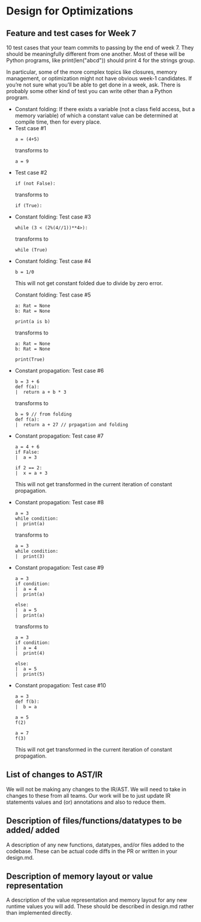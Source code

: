 # Design for Optimizations

## Feature and test cases for Week 7

10 test cases that your team commits to passing by the end of week 7. They should be 
meaningfully different from one another. Most of these will be Python programs, like 
print(len("abcd")) should print 4 for the strings group.

In particular, some of the more complex topics like closures, memory management, or 
optimization might not have obvious week-1 candidates. If you’re not sure what you’ll 
be able to get done in a week, ask. There is probably some other kind of test you can 
write other than a Python program.

<ul>
<li>
Constant folding:
If there exists a variable (not a class field access, but a memory variable) of which a constant value can be determined at compile time,
then for every place.

<li>
Test case #1 

```
a = (4+5)
```
transforms to 

```
a = 9
```
</li>
<li>
Test case #2

```
if (not False):
```
transforms to 

```
if (True):
```

</li>
<li>
Constant folding:
Test case #3

```
while (3 < (2%(4//1))**4>):
```
transforms to

```
while (True)
```
</li>

<li>
Constant folding:
Test case #4

```
b = 1/0
```
This will not get constant folded due to divide by zero error.
</li>

Constant folding:
Test case #5

```
a: Rat = None
b: Rat = None

print(a is b)
```
transforms to

```
a: Rat = None
b: Rat = None

print(True)
```
</li>

<li>
Constant propagation:
Test case #6

```
b = 3 + 6
def f(a):
|  return a + b * 3
```
transforms to 

```
b = 9 // from folding
def f(a):
|  return a + 27 // prpagation and folding 
```
</li>
<li>
Constant propagation:
Test case #7

```
a = 4 + 6
if False:
|  a = 3

if 2 == 2:
|  x = a + 3
```
This will not get transformed in the current iteration of constant propagation.
</li>
<li>
Constant propagation:
Test case #8

```
a = 3
while condition:
|  print(a)
```
transforms to

```
a = 3
while condition:
|  print(3)
```
</li>
<li>
Constant propagation:
Test case #9

```
a = 3
if condition:
|  a = 4
|  print(a)

else:
|  a = 5
|  print(a)
```
transforms to

```
a = 3
if condition:
|  a = 4
|  print(4)

else:
|  a = 5
|  print(5)
```
</li>

<li>
Constant propagation:
Test case #10

```
a = 3
def f(b):
|  b = a

a = 5
f(2)

a = 7
f(3)
```
This will not get transformed in the current iteration of constant propagation.
</li>
</ul>

## List of changes to AST/IR

We will not be making any changes to the IR/AST. We will need to take in changes to these from all teams.
Our work will be to just update IR statements values and (or) annotations and also to reduce them.

## Description of files/functions/datatypes to be added/ added

A description of any new functions, datatypes, and/or files added to the codebase. 
These can be actual code diffs in the PR or written in your design.md.

## Description of memory layout or value representation

A description of the value representation and memory layout for any new runtime 
values you will add. These should be described in design.md rather than implemented 
directly.